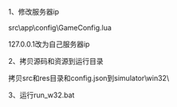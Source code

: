 1、修改服务器ip

src\app\config\GameConfig.lua

127.0.0.1改为自己服务器ip


2、拷贝源码和资源到运行目录

拷贝src和res目录和config.json到simulator\win32\


3、运行run_w32.bat
